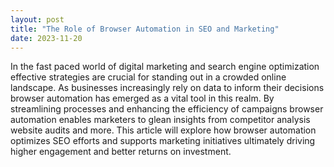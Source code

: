 ```yaml
---
layout: post
title: "The Role of Browser Automation in SEO and Marketing"
date: 2023-11-20
---
```


In the fast paced world of digital marketing and search engine optimization effective strategies are crucial for standing out in a crowded online landscape. As businesses increasingly rely on data to inform their decisions browser automation has emerged as a vital tool in this realm. By streamlining processes and enhancing the efficiency of campaigns browser automation enables marketers to glean insights from competitor analysis website audits and more. This article will explore how browser automation optimizes SEO efforts and supports marketing initiatives ultimately driving higher engagement and better returns on investment.
